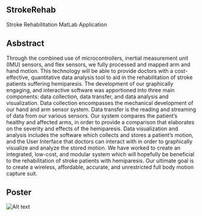 ## StrokeRehab

Stroke Rehabilitation MatLab Application

## Asbstract


Through the combined use of microcontrollers, inertial measurement unit (IMU) sensors, and flex sensors, we fully processed and mapped arm and hand motion. This technology will be able to provide doctors with a cost-effective, quantitative data analysis tool to aid in the rehabilitation  of stroke patients suffering hemiparesis. The development of our graphically engaging, and interactive software was apportioned into three main components: data collection, data transfer, and data analysis and visualization. Data collection encompasses the mechanical development of our hand and arm sensor system. Data transfer is the reading and streaming of data from our various sensors. Our system compares the patient’s healthy and affected arms, in order to provide a comparison that elaborates on the severity and effects of the hemiparesis. Data visualization and analysis includes the software which collects and stores a patient’s motion, and the User Interface that doctors can interact with in order to graphically visualize and analyze the stored motion. We have worked to create an integrated, low-cost, and modular system which will hopefully be beneficial to the rehabilitation of stroke patients with hemiparesis. Our ultimate goal is to create a wireless, affordable, accurate, and unrestricted full body motion capture suit. 

## Poster

![Alt text](Jha_Shah_Finkelberg.png?raw=true "Format")
